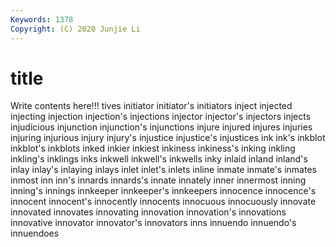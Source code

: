 ```yaml
---
Keywords: 1378
Copyright: (C) 2020 Junjie Li
---
```


# title

Write contents here!!!
tives 
initiator 
initiator's 
initiators 
inject 
injected
injecting 
injection 
injection's 
injections 
injector 
injector's 
injectors 
injects 
injudicious 
injunction
injunction's 
injunctions 
injure 
injured 
injures 
injuries 
injuring 
injurious 
injury 
injury's
injustice 
injustice's 
injustices 
ink 
ink's 
inkblot 
inkblot's 
inkblots 
inked 
inkier
inkiest 
inkiness 
inkiness's 
inking 
inkling 
inkling's 
inklings 
inks 
inkwell 
inkwell's
inkwells 
inky 
inlaid 
inland 
inland's 
inlay 
inlay's 
inlaying 
inlays 
inlet
inlet's 
inlets 
inline 
inmate 
inmate's 
inmates 
inmost 
inn 
inn's 
innards
innards's 
innate 
innately 
inner 
innermost 
inning 
inning's 
innings 
innkeeper 
innkeeper's
innkeepers 
innocence 
innocence's 
innocent 
innocent's 
innocently 
innocents 
innocuous 
innocuously 
innovate
innovated 
innovates 
innovating 
innovation 
innovation's 
innovations 
innovative 
innovator 
innovator's 
innovators
inns 
innuendo 
innuendo's 
innuendoes 
